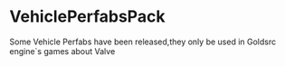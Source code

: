 # VehiclePerfabsPack
Some Vehicle Perfabs have been released,they only be used in Goldsrc engine`s games about Valve
